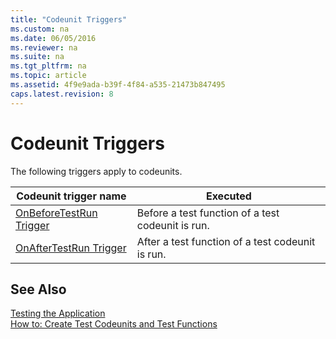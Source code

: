```yaml
---
title: "Codeunit Triggers"
ms.custom: na
ms.date: 06/05/2016
ms.reviewer: na
ms.suite: na
ms.tgt_pltfrm: na
ms.topic: article
ms.assetid: 4f9e9ada-b39f-4f84-a535-21473b847495
caps.latest.revision: 8
---
```

# Codeunit Triggers
The following triggers apply to codeunits.  
  
|Codeunit trigger name|Executed|  
|---------------------------|--------------|  
|[OnBeforeTestRun Trigger](OnBeforeTestRun-Trigger.md)|Before a test function of a test codeunit is run.|  
|[OnAfterTestRun Trigger](OnAfterTestRun-Trigger.md)|After a test function of a test codeunit is run.|  
  
## See Also  
 [Testing the Application](Testing-the-Application.md)   
 [How to: Create Test Codeunits and Test Functions](../Topic/How%20to:%20Create%20Test%20Codeunits%20and%20Test%20Functions.md)